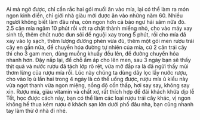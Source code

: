 Ai mà ngờ được, chỉ cần rắc hai gói muối ăn vào mía, lại có thể làm ra món ngon kinh điển, chỉ giới nhà giàu mới được ăn vào những năm 60. Nhiều người không biết làm đâu nha, còn ngon hơn cả bào ngư hải sâm nữa đó. 2.5 cân mía ngâm 10 phút rồi vớt ra chặt thành miếng nhỏ, cho vào máy xay sinh tố, thêm chút nước đun sôi để nguội xay trong 5 phút, rồi cho mía đã xay vào lọ sạch, thêm lượng đường phèn vừa đủ, thêm một gói men rượu trái cây en gần nữa, để chuyển hóa đường tự nhiên của mía, cứ 2 cân trái cây thì cho 3 gam men, dùng muỗng khuấy đều lên, để đường chuyển hóa nhanh hơn. Đậy nắp lại, để chỗ ấm áp cho lên men, sau 3 ngày bạn sẽ thấy thịt quả và nước rượu đã tách lớp rõ rệt, vừa mở đắp ra là đã ngửi thấy mùi thơm lừng của rượu mía rồi. Lúc này chúng ta dùng dây lọc lấy nước rượu, cho vào lọ ủ lần hai trong 4 ngày là có thể uống được, rượu mía ủ kiểu này vừa ngọt thanh vừa ngon miệng, nồng độ cồn thấp, hơi say say, không say xỉn. Rượu mía, giàu vitamin và chất xơ, rất thích hợp để đãi khách khứa dịp lễ Tết, học được cách này, bạn có thể làm các loại rượu trái cây khác, vị ngon không hề thua kém rượu ở khách sạn lớn dưới phố đâu nha, bạn cũng nhanh tay làm thử ở nhà đi nhé.